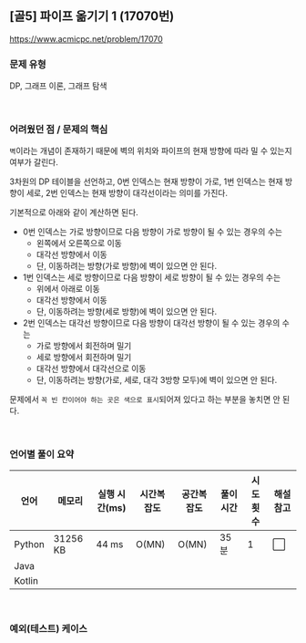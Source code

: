 ## [골5] 파이프 옮기기 1 (17070번)

https://www.acmicpc.net/problem/17070

### 문제 유형

DP, 그래프 이론, 그래프 탐색

<br>

### 어려웠던 점 / 문제의 핵심

`벽`이라는 개념이 존재하기 때문에 벽의 위치와 파이프의 현재 방향에 따라 밀 수 있는지 여부가 갈린다.

3차원의 DP 테이블을 선언하고, 0번 인덱스는 현재 방향이 가로, 1번 인덱스는 현재 방향이 세로, 2번 인덱스는 현재 방향이 대각선이라는 의미를 가진다.

기본적으로 아래와 같이 계산하면 된다.

- 0번 인덱스는 가로 방향이므로 다음 방향이 가로 방향이 될 수 있는 경우의 수는
  - 왼쪽에서 오른쪽으로 이동
  - 대각선 방향에서 이동
  - 단, 이동하려는 방향(가로 방향)에 벽이 있으면 안 된다.
- 1번 인덱스는 세로 방향이므로 다음 방향이 세로 방향이 될 수  있는 경우의 수는
  - 위에서 아래로 이동
  - 대각선 방향에서 이동
  - 단, 이동하려는 방향(세로 방향)에 벽이 있으면 안 된다.
- 2번 인덱스는 대각선 방향이므로 다음 방향이 대각선 방향이 될 수 있는 경우의 수는
  - 가로 방향에서 회전하며 밀기
  - 세로 방향에서 회전하며 밀기
  - 대각선 방향에서 대각선으로 이동
  - 단, 이동하려는 방향(가로, 세로, 대각 3방향 모두)에 벽이 있으면 안 된다.

문제에서 `꼭 빈 칸이어야 하는 곳은 색으로 표시`되어져 있다고 하는 부분을 놓치면 안 된다.

<br>

### 언어별 풀이 요약

| 언어   | 메모리   | 실행 시간(ms) | 시간복잡도 | 공간복잡도 | 풀이 시간 | 시도 횟수 | 해설 참고            |
| ------ | -------- | ------------- | ---------- | ---------- | --------- | --------- | -------------------- |
| Python | 31256 KB | 44 ms         | O(MN)      | O(MN)      | 35분      | 1         | :white_large_square: |
| Java   |          |               |            |            |           |           |                      |
| Kotlin |          |               |            |            |           |           |                      |

<br>

### 예외(테스트) 케이스

```
```

